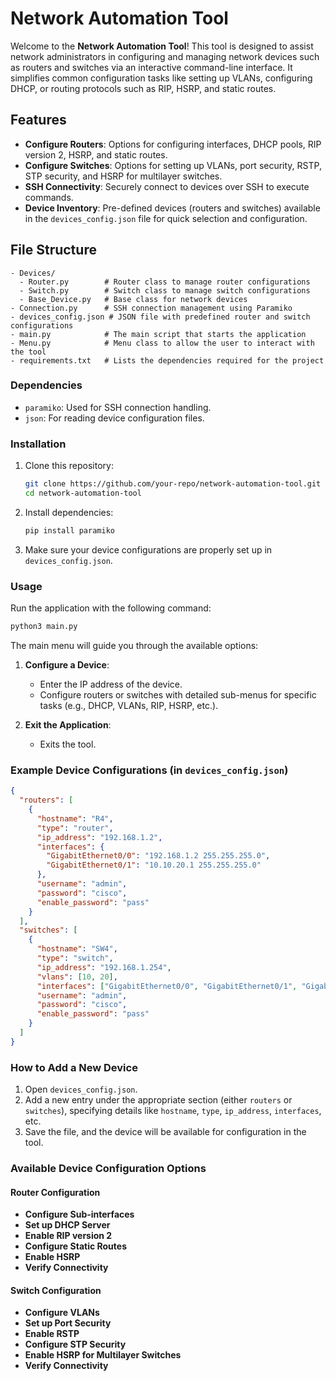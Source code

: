 # Network Automation Tool

Welcome to the **Network Automation Tool**! This tool is designed to assist network administrators in configuring and managing network devices such as routers and switches via an interactive command-line interface. It simplifies common configuration tasks like setting up VLANs, configuring DHCP, or routing protocols such as RIP, HSRP, and static routes.

## Features
- **Configure Routers**: Options for configuring interfaces, DHCP pools, RIP version 2, HSRP, and static routes.
- **Configure Switches**: Options for setting up VLANs, port security, RSTP, STP security, and HSRP for multilayer switches.
- **SSH Connectivity**: Securely connect to devices over SSH to execute commands.
- **Device Inventory**: Pre-defined devices (routers and switches) available in the `devices_config.json` file for quick selection and configuration.

## File Structure

```
- Devices/
  - Router.py        # Router class to manage router configurations
  - Switch.py        # Switch class to manage switch configurations
  - Base_Device.py   # Base class for network devices
- Connection.py      # SSH connection management using Paramiko
- devices_config.json # JSON file with predefined router and switch configurations
- main.py            # The main script that starts the application
- Menu.py            # Menu class to allow the user to interact with the tool
- requirements.txt   # Lists the dependencies required for the project
```

### Dependencies
- `paramiko`: Used for SSH connection handling.
- `json`: For reading device configuration files.

### Installation

1. Clone this repository:
   ```bash
   git clone https://github.com/your-repo/network-automation-tool.git
   cd network-automation-tool
   ```

2. Install dependencies:
   ```bash
   pip install paramiko
   ```

3. Make sure your device configurations are properly set up in `devices_config.json`.

### Usage

Run the application with the following command:

```bash
python3 main.py
```

The main menu will guide you through the available options:

1. **Configure a Device**:
   - Enter the IP address of the device.
   - Configure routers or switches with detailed sub-menus for specific tasks (e.g., DHCP, VLANs, RIP, HSRP, etc.).

2. **Exit the Application**:
   - Exits the tool.

### Example Device Configurations (in `devices_config.json`)

```json
{
  "routers": [
    {
      "hostname": "R4",
      "type": "router",
      "ip_address": "192.168.1.2",
      "interfaces": {
        "GigabitEthernet0/0": "192.168.1.2 255.255.255.0",
        "GigabitEthernet0/1": "10.10.20.1 255.255.255.0"
      },
      "username": "admin",
      "password": "cisco",
      "enable_password": "pass"
    }
  ],
  "switches": [
    {
      "hostname": "SW4",
      "type": "switch",
      "ip_address": "192.168.1.254",
      "vlans": [10, 20],
      "interfaces": ["GigabitEthernet0/0", "GigabitEthernet0/1", "GigabitEthernet0/2"],
      "username": "admin",
      "password": "cisco",
      "enable_password": "pass"
    }
  ]
}
```

### How to Add a New Device

1. Open `devices_config.json`.
2. Add a new entry under the appropriate section (either `routers` or `switches`), specifying details like `hostname`, `type`, `ip_address`, `interfaces`, etc.
3. Save the file, and the device will be available for configuration in the tool.

### Available Device Configuration Options

#### Router Configuration
- **Configure Sub-interfaces**
- **Set up DHCP Server**
- **Enable RIP version 2**
- **Configure Static Routes**
- **Enable HSRP**
- **Verify Connectivity**

#### Switch Configuration
- **Configure VLANs**
- **Set up Port Security**
- **Enable RSTP**
- **Configure STP Security**
- **Enable HSRP for Multilayer Switches**
- **Verify Connectivity**

